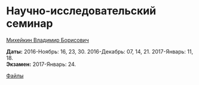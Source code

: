 # Научно-исследовательский семинар

[Михейкин Владимир Борисович](https://www.hse.ru/org/persons/98938769)

**Даты:** 2016-Ноябрь: 16, 23, 30. 2016-Декабрь: 07, 14, 21. 2017-Январь: 11, 18.  
**Экзамен:** 2017-Январь: 24.  

[Файлы](https://yadi.sk/d/Y8Cwc88uxgXT5/161116%2C%20НИС)
